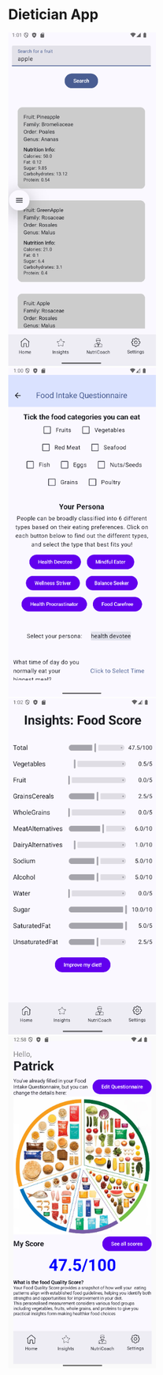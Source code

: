 # Dietician App
<img src="https://github.com/Fennessy10/Android-Mobile-App/blob/main/Dietician%20App%20Food%20Nutrition%20Search.png?raw=true" alt="Dietician App Food Nutrition Search" width="300"/> <img src="https://github.com/Fennessy10/Android-Mobile-App/blob/main/Dietician%20App%20Food%20Questionairre.png?raw=true" alt="Dietician App Food Questionairre" width="300"/> <img src="https://github.com/Fennessy10/Android-Mobile-App/blob/main/Dietician%20App%20Food%20Scores.png?raw=true" alt="Dietician App Food Scores" width="300"/> <img src="https://github.com/Fennessy10/Android-Mobile-App/blob/main/Dietician%20App%20HomeScreen.png" alt="Dietician App HomeScreen" width="300"/>

